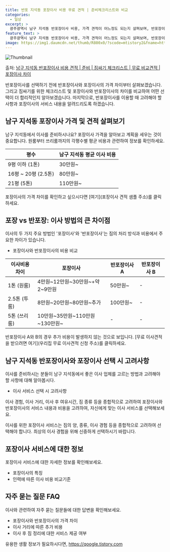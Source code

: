 ```yaml
---
title: 반포 지석동 포장이사 비용 무료 견적 | 준비체크리스트와 비교
categories:
  - 일상
excerpt: >
  광주광역시 남구 지석동 반포장이사 비용, 가격 견적이 어느정도 되는지 살펴보며, 반포장이사를 준비함에 있어 짐싸기 준비 체크리스트가 무엇인지 보겠습니다. 마지막으로 포장이사와 차이점을 통해 무료 비교견적으로 어떤 것이 더 합리적인 선택인지 공유 드립니다.남구 지석동 포장이사 견적 샘플 보기 👈 클릭남구 지석동 포장이사 가격 살펴보기 👈 클릭남구 지석동 반포장이사 평균 이사 비용평수남구 지석동 평균 이사 비용원룸 이사9평 이하 (1톤)30만원~투룸/쓰리룸 이사16평 ~ 20평 (2.5톤)80만원~쓰리룸 이사21평 (5톤) ~110만원~우리집 무료 이사견적 받기 👈 클릭포장 vs 반포장: 이사 방법의 큰 차이점이사의 두 가지 주요 방법인 '포장이사'와 '반포장이사'는 짐의 처리 방식과 비용에서 주요한 ..
feature_text: >
  광주광역시 남구 지석동 반포장이사 비용, 가격 견적이 어느정도 되는지 살펴보며, 반포장이사를 준비함에 있어 짐싸기 준비 체크리스트가 무엇인지 보겠습니다. 마지막으로 포장이사와 차이점을 통해 무료 비교견적으로 어떤 것이 더 합리적인 선택인지 공유 드립니다.남구 지석동 포장이사 견적 샘플 보기 👈 클릭남구 지석동 포장이사 가격 살펴보기 👈 클릭남구 지석동 반포장이사 평균 이사 비용평수남구 지석동 평균 이사 비용원룸 이사9평 이하 (1톤)30만원~투룸/쓰리룸 이사16평 ~ 20평 (2.5톤)80만원~쓰리룸 이사21평 (5톤) ~110만원~우리집 무료 이사견적 받기 👈 클릭포장 vs 반포장: 이사 방법의 큰 차이점이사의 두 가지 주요 방법인 '포장이사'와 '반포장이사'는 짐의 처리 방식과 비용에서 주요한 ..
image: https://img1.daumcdn.net/thumb/R800x0/?scode=mtistory2&fname=https%3A%2F%2Fblog.kakaocdn.net%2Fdn%2FtmE7y%2FbtsHcLmvUkc%2F9UUvLajC4E2QvCA7BSNlo1%2Fimg.webp
---
```


![Thumbnail](https://img1.daumcdn.net/thumb/R800x0/?scode=mtistory2&fname=https%3A%2F%2Fblog.kakaocdn.net%2Fdn%2FtmE7y%2FbtsHcLmvUkc%2F9UUvLajC4E2QvCA7BSNlo1%2Fimg.webp)

<p>출처: <a href="https://qoogle.tistory.com/9527" rel="dofollow">남구 지석동 반포장이사 비용 견적 | 준비 | 짐싸기 체크리스트 | 무료 비교견적 | 포장이사 차이</a> </p>

반포장이사를 선택하기 전에 반포장이사와 포장이사의 가격 차이부터 살펴보겠습니다. 그리고 짐싸기를 위한 체크리스트 및 포장이사와 반포장이사의
차이를 비교하여 어떤 선택이 더 합리적인지 알아보겠습니다. 마지막으로, 반포장이사를 이용할 때 고려해야 할 사항과 포장이사의 서비스 내용을
알려드리도록 하겠습니다.

## 남구 지석동 포장이사 가격 및 견적 살펴보기

남구 지석동에서 이사를 준비하시나요? 포장이사 가격을 알아보고 계획을 세우는 것이 중요합니다. 원룸부터 쓰리룸까지의 각평수별 평균 비용과
관련하여 정보를 확인하세요.

**평수** | **남구 지석동 평균 이사 비용**  
---|---  
9평 이하 (1톤) | 30만원~  
16평 ~ 20평 (2.5톤) | 80만원~  
21평 (5톤) | 110만원~  
  
포장이사의 가격 차이를 확인하고 싶으시다면 [여기](포장이사 견적 샘플 주소)를 클릭하세요.

## 포장 vs 반포장: 이사 방법의 큰 차이점

이사의 두 가지 주요 방법인 '포장이사'와 '반포장이사'는 짐의 처리 방식과 비용에서 주요한 차이가 있습니다.

  * 포장이사와 반포장이사의 비용 비교

**이사비용 차이** | **포장이사** | **반포장이사 A** | **반포장이사 B**  
---|---|---|---  
1톤 (원룸) | 4만원~12만원~30만원~+약 2~9만원 | 50만원~ | -  
2.5톤 (투룸) | 8만원~20만원~80만원~추가 | 100만원~ | -  
5톤 (쓰리룸) | 10만원~35만원~110만원~130만원~ | - | -  
  
반포장이사 A와 B의 경우 추가 비용이 발생하지 않는 것으로 보입니다. [무료 이사견적을 받으려면 여기](우리집 무료 이사견적 신청 주소)를
클릭하세요.

## 남구 지석동 반포장이사와 포장이사 선택 시 고려사항

이사를 준비하시는 분들이 남구 지석동에서 좋은 이사 업체를 고르는 방법과 고려해야 할 사항에 대해 알아봅시다.

  * 이사 서비스 선택 시 고려사항

이사 경험, 이사 거리, 이사 후 여유시간, 짐 종류 등을 종합적으로 고려하여 포장이사와 반포장이사의 서비스 내용과 비용을 고려하여,
자신에게 맞는 이사 서비스를 선택해보세요.

이사를 위한 포장이사 서비스는 짐의 양, 종류, 이사 경험 등을 종합적으로 고려하여 선택해야 합니다. 최상의 이사 경험을 위해 신중하게
선택하시기 바랍니다.

## 포장이사 서비스에 대한 정보

포장이사 서비스에 대한 자세한 정보를 확인해보세요.

  * 포장이사의 특징
  * 인력에 따른 이사 비용 비교기준

## 자주 묻는 질문 FAQ

이사와 관련하여 자주 묻는 질문들에 대한 답변을 확인해보세요.

  * 포장이사와 반포장이사의 가격 차이
  * 이사 거리에 따른 추가 비용
  * 이사 후 짐 정리에 대한 서비스 제공 여부

 

유용한 생활 정보가 필요하시다면, <a href="https://qoogle.tistory.com" rel="dofollow">https://qoogle.tistory.com</a>


